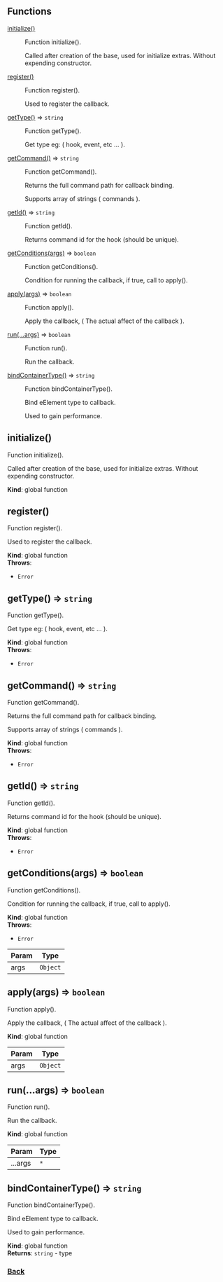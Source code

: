## Functions

<dl>
<dt><a href="#initialize">initialize()</a></dt>
<dd><p>Function initialize().</p>
<p>Called after creation of the base, used for initialize extras.
Without expending constructor.</p>
</dd>
<dt><a href="#register">register()</a></dt>
<dd><p>Function register().</p>
<p>Used to register the callback.</p>
</dd>
<dt><a href="#getType">getType()</a> ⇒ <code>string</code></dt>
<dd><p>Function getType().</p>
<p>Get type eg: ( hook, event, etc ... ).</p>
</dd>
<dt><a href="#getCommand">getCommand()</a> ⇒ <code>string</code></dt>
<dd><p>Function getCommand().</p>
<p>Returns the full command path for callback binding.</p>
<p>Supports array of strings ( commands ).</p>
</dd>
<dt><a href="#getId">getId()</a> ⇒ <code>string</code></dt>
<dd><p>Function getId().</p>
<p>Returns command id for the hook (should be unique).</p>
</dd>
<dt><a href="#getConditions">getConditions(args)</a> ⇒ <code>boolean</code></dt>
<dd><p>Function getConditions().</p>
<p>Condition for running the callback, if true, call to apply().</p>
</dd>
<dt><a href="#apply">apply(args)</a> ⇒ <code>boolean</code></dt>
<dd><p>Function apply().</p>
<p>Apply the callback, ( The actual affect of the callback ).</p>
</dd>
<dt><a href="#run">run(...args)</a> ⇒ <code>boolean</code></dt>
<dd><p>Function run().</p>
<p>Run the callback.</p>
</dd>
<dt><a href="#bindContainerType">bindContainerType()</a> ⇒ <code>string</code></dt>
<dd><p>Function bindContainerType().</p>
<p>Bind eElement type to callback.</p>
<p>Used to gain performance.</p>
</dd>
</dl>

<a name="initialize"></a>

## initialize()
Function initialize().

Called after creation of the base, used for initialize extras.
Without expending constructor.

**Kind**: global function  
<a name="register"></a>

## register()
Function register().

Used to register the callback.

**Kind**: global function  
**Throws**:

- <code>Error</code> 

<a name="getType"></a>

## getType() ⇒ <code>string</code>
Function getType().

Get type eg: ( hook, event, etc ... ).

**Kind**: global function  
**Throws**:

- <code>Error</code> 

<a name="getCommand"></a>

## getCommand() ⇒ <code>string</code>
Function getCommand().

Returns the full command path for callback binding.

Supports array of strings ( commands ).

**Kind**: global function  
**Throws**:

- <code>Error</code> 

<a name="getId"></a>

## getId() ⇒ <code>string</code>
Function getId().

Returns command id for the hook (should be unique).

**Kind**: global function  
**Throws**:

- <code>Error</code> 

<a name="getConditions"></a>

## getConditions(args) ⇒ <code>boolean</code>
Function getConditions().

Condition for running the callback, if true, call to apply().

**Kind**: global function  
**Throws**:

- <code>Error</code> 


| Param | Type |
| --- | --- |
| args | <code>Object</code> | 

<a name="apply"></a>

## apply(args) ⇒ <code>boolean</code>
Function apply().

Apply the callback, ( The actual affect of the callback ).

**Kind**: global function  

| Param | Type |
| --- | --- |
| args | <code>Object</code> | 

<a name="run"></a>

## run(...args) ⇒ <code>boolean</code>
Function run().

Run the callback.

**Kind**: global function  

| Param | Type |
| --- | --- |
| ...args | <code>\*</code> | 

<a name="bindContainerType"></a>

## bindContainerType() ⇒ <code>string</code>
Function bindContainerType().

Bind eElement type to callback.

Used to gain performance.

**Kind**: global function  
**Returns**: <code>string</code> - type  
### [Back](../api/ecommands.md) 
